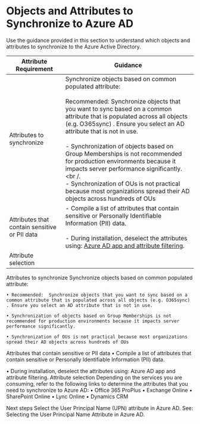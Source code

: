 # Objects and Attributes to Synchronize to Azure AD

Use the guidance provided in this section to understand which objects and attributes to synchronize to the Azure Active Directory.

|**Attribute Requirement** | **Guidance** |  
| -------------| -------------| 
|Attributes to synchronize | Synchronize objects based on common populated attribute: <br/><br/> Recommended: Synchronize objects that you want to sync based on a common attribute that is populated across all objects (e.g. O365sync) . Ensure you select an AD attribute that is not in use. <br /><br /> - Synchronization of objects based on Group Memberships is not recommended for production environments because it impacts server  performance significantly. <br /.<br /> - Synchronization of OUs is not practical because most organizations spread their AD objects across hundreds of OUs |
|Attributes that contain sensitive or PII data  | - Compile a list of attributes that contain sensitive or Personally Identifiable Information (PII) data. <br/><br/> - During installation, deselect the attributes using:  [Azure AD app and attribute filtering](https://docs.microsoft.com/en-us/azure/active-directory/connect/active-directory-aadconnect-get-started-custom#azure-ad-app-and-attribute-filtering).  |
|Attribute selection ||



Attributes to synchronize	Synchronize objects based on common populated attribute:
	
	• Recommended:  Synchronize objects that you want to sync based on a common attribute that is populated across all objects (e.g. O365sync) . Ensure you select an AD attribute that is not in use.
	
	• Synchronization of objects based on Group Memberships is not recommended for production environments because it impacts server  performance significantly. 
	
	• Synchronization of OUs is not practical because most organizations spread their AD objects across hundreds of OUs
Attributes that contain sensitive or PII data 	• Compile a list of attributes that contain sensitive or Personally Identifiable Information (PII) data.  
	
  • During installation, deselect the attributes using:  Azure AD app and attribute filtering. 
Attribute selection	Depending on the services you are consuming, refer to the following links to determine the attributes that you need to synchronize to Azure AD:
	        • Office 365 ProPlus
	        • Exchange Online
	        • SharePoint Online
	        • Lync Online
	        • Dynamics CRM


Next steps 
Select the User Principal Name (UPN) attribute in Azure AD. See: Selecting the User Principal Name Attribute in Azure AD.


